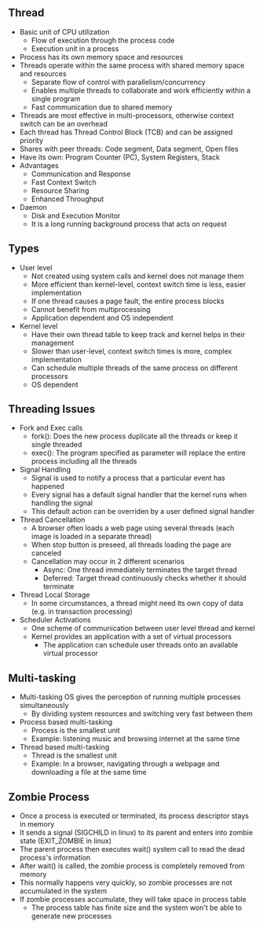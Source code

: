 ## Thread
- Basic unit of CPU utilization
  - Flow of execution through the process code
  - Execution unit in a process
- Process has its own memory space and resources
- Threads operate within the same process with shared memory space and resources
  - Separate flow of control with parallelism/concurrency
  - Enables multiple threads to collaborate and work efficiently within a single program
  - Fast communication due to shared memory
- Threads are most effective in multi-processors, otherwise context switch can be an overhead
- Each thread has Thread Control Block (TCB) and can be assigned priority
- Shares with peer threads: Code segment, Data segment, Open files
- Have its own: Program Counter (PC), System Registers, Stack
- Advantages
  - Communication and Response
  - Fast Context Switch
  - Resource Sharing
  - Enhanced Throughput
- Daemon
  - Disk and Execution Monitor
  - It is a long running background process that acts on request

## Types
- User level
  - Not created using system calls and kernel does not manage them
  - More efficient than kernel-level, context switch time is less, easier implementation
  - If one thread causes a page fault, the entire process blocks
  - Cannot benefit from multiprocessing
  - Application dependent and OS independent
- Kernel level
  - Have their own thread table to keep track and kernel helps in their management
  - Slower than user-level, context switch times is more, complex implementation
  - Can schedule multiple threads of the same process on different processors
  - OS dependent

## Threading Issues
- Fork and Exec calls
  - fork(): Does the new process duplicate all the threads or keep it single threaded
  - exec(): The program specified as parameter will replace the entire process including all the threads
- Signal Handling
  - Signal is used to notify a process that a particular event has happened
  - Every signal has a default signal handler that the kernel runs when handling the signal
  - This default action can be overriden by a user defined signal handler
- Thread Cancellation
  - A browser often loads a web page using several threads (each image is loaded in a separate thread)
  - When stop button is preseed, all threads loading the page are canceled
  - Cancellation may occur in 2 different scenarios
    - Async: One thread immediately terminates the target thread
    - Deferred: Target thread continuously checks whether it should terminate
- Thread Local Storage
  - In some circumstances, a thread might need its own copy of data (e.g. in transaction processing)
- Scheduler Activations
  - One scheme of communication between user level thread and kernel
  - Kernel provides an application with a set of virtual processors
    - The application can schedule user threads onto an available virtual processor

## Multi-tasking
- Multi-tasking OS gives the perception of running multiple processes simultaneously
  - By dividing system resources and switching very fast between them
- Process based multi-tasking
  - Process is the smallest unit
  - Example: listening music and browsing internet at the same time
- Thread based multi-tasking
  - Thread is the smallest unit
  - Example: In a browser, navigating through a webpage and downloading a file at the same time

## Zombie Process
- Once a process is executed or terminated, its process descriptor stays in memory
- It sends a signal (SIGCHILD in linux) to its parent and enters into zombie state (EXIT_ZOMBIE in linux)
- The parent process then executes wait() system call to read the dead process's information
- After wait() is called, the zombie process is completely removed from memory
- This normally happens very quickly, so zombie processes are not accumulated in the system
- If zombie processes accumulate, they will take space in process table
  - The process table has finite size and the system won't be able to generate new processes
